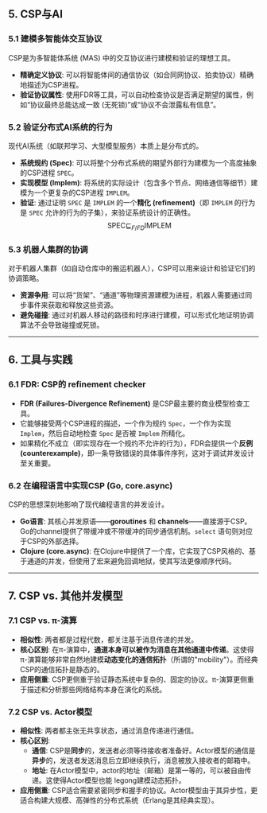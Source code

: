 ## 5. CSP与AI

### 5.1 建模多智能体交互协议

CSP是为多智能体系统 (MAS) 中的交互协议进行建模和验证的理想工具。
- **精确定义协议**: 可以将智能体间的通信协议（如合同网协议、拍卖协议）精确地描述为CSP进程。
- **验证协议属性**: 使用FDR等工具，可以自动检查协议是否满足期望的属性，例如“协议最终总能达成一致 (无死锁)”或“协议不会泄露私有信息”。

### 5.2 验证分布式AI系统的行为

现代AI系统（如联邦学习、大型模型服务）本质上是分布式的。
- **系统规约 (Spec)**: 可以将整个分布式系统的期望外部行为建模为一个高度抽象的CSP进程 `SPEC`。
- **实现模型 (Implem)**: 将系统的实际设计（包含多个节点、网络通信等细节）建模为一个更复杂的CSP进程 `IMPLEM`。
- **验证**: 通过证明 `SPEC` 是 `IMPLEM` 的一个**精化 (refinement)**（即 `IMPLEM` 的行为是 `SPEC` 允许的行为的子集），来验证系统设计的正确性。
  $$ \text{SPEC} \sqsubseteq_{F/FD} \text{IMPLEM} $$

### 5.3 机器人集群的协调

对于机器人集群（如自动仓库中的搬运机器人），CSP可以用来设计和验证它们的协调策略。
- **资源争用**: 可以将“货架”、“通道”等物理资源建模为进程，机器人需要通过同步事件来获取和释放这些资源。
- **避免碰撞**: 通过对机器人移动的路径和时序进行建模，可以形式化地证明协调算法不会导致碰撞或死锁。

---

## 6. 工具与实践

### 6.1 FDR: CSP的 refinement checker

- **FDR (Failures-Divergence Refinement)** 是CSP最主要的商业模型检查工具。
- 它能够接受两个CSP进程的描述，一个作为规约 `Spec`，一个作为实现 `Implem`，然后自动地检查 `Spec` 是否被 `Implem` 所精化。
- 如果精化不成立（即实现存在一个规约不允许的行为），FDR会提供一个**反例 (counterexample)**，即一条导致错误的具体事件序列，这对于调试并发设计至关重要。

### 6.2 在编程语言中实现CSP (Go, core.async)

CSP的思想深刻地影响了现代编程语言的并发设计。
- **Go语言**: 其核心并发原语——**goroutines** 和 **channels**——直接源于CSP。Go的channel提供了带缓冲或不带缓冲的同步通信机制。`select` 语句则对应于CSP的外部选择。
- **Clojure (core.async)**: 在Clojure中提供了一个库，它实现了CSP风格的、基于通道的并发，但使用了宏来避免回调地狱，使其写法更像顺序代码。

---

## 7. CSP vs. 其他并发模型

### 7.1 CSP vs. π-演算

- **相似性**: 两者都是过程代数，都关注基于消息传递的并发。
- **核心区别**: 在π-演算中，**通道本身可以被作为消息在其他通道中传递**。这使得π-演算能够非常自然地建模**动态变化的通信拓扑**（所谓的"mobility"）。而经典CSP的通信拓扑是静态的。
- **应用侧重**: CSP更侧重于验证静态系统中复杂的、固定的协议。π-演算更侧重于描述和分析那些网络结构本身在演化的系统。

### 7.2 CSP vs. Actor模型

- **相似性**: 两者都主张无共享状态，通过消息传递进行通信。
- **核心区别**:
  - **通信**: CSP是**同步**的，发送者必须等待接收者准备好。Actor模型的通信是**异步**的，发送者发送消息后立即继续执行，消息被放入接收者的邮箱中。
  - **地址**: 在Actor模型中，actor的地址（邮箱）是第一等的，可以被自由传递。这使得Actor模型也能 legong建模动态拓扑。
- **应用侧重**: CSP适合需要紧密同步和握手的协议。Actor模型由于其异步性，更适合构建大规模、高弹性的分布式系统（Erlang是其经典实现）。
